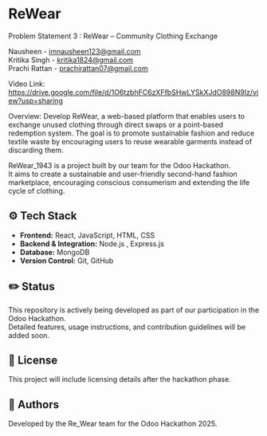 # ReWear

Problem Statement 3 : ReWear – Community Clothing Exchange

Nausheen - imnausheen123@gmail.com  
Kritika Singh - kritika1824@gmail.com  
Prachi Rattan - prachirattan07@gmail.com  

Video Link: https://drive.google.com/file/d/1O6tzbhFC6zXFfbSHwLYSkXJdO898N9Iz/view?usp=sharing  

Overview:
Develop ReWear, a web-based platform that enables users to exchange unused clothing
through direct swaps or a point-based redemption system. The goal is to promote sustainable
fashion and reduce textile waste by encouraging users to reuse wearable garments instead of
discarding them.

ReWear_1943 is a project built by our team for the Odoo Hackathon.  
It aims to create a sustainable and user-friendly second-hand fashion marketplace, encouraging conscious consumerism and extending the life cycle of clothing.


## ⚙️ Tech Stack

- **Frontend:** React, JavaScript, HTML, CSS
- **Backend & Integration:** Node.js , Express.js
- **Database:** MongoDB
- **Version Control:** Git, GitHub

## ✏️ Status

This repository is actively being developed as part of our participation in the Odoo Hackathon.  
Detailed features, usage instructions, and contribution guidelines will be added soon.

## 📄 License

This project will include licensing details after the hackathon phase.

## 🙌 Authors

Developed by the Re_Wear team for the Odoo Hackathon 2025.
